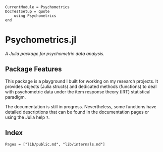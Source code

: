 ```@meta
CurrentModule = Psychometrics
DocTestSetup = quote
    using Psychometrics
end
```
# Psychometrics.jl

*A Julia package for psychometric data analysis.*

## Package Features

This package is a playground I built for working on my research projects. It provides objects (Julia structs) and dedicated methods (functions) to deal with psychometric data under the item response theory (IRT) statistical paradigm.

The documentation is still in progress. Nevertheless, some functions have detailed descriptions that can be found in the documentation pages or using the Julia help `?`.

## Index

```@contents
Pages = ["lib/public.md", "lib/internals.md"]
```





